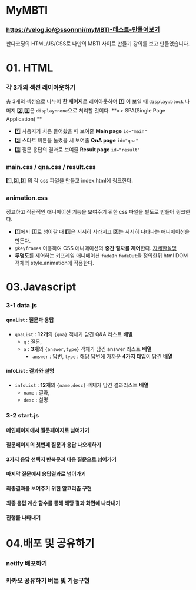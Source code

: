 # MyMBTI
### https://velog.io/@ssonnni/myMBTI-테스트-만들어보기

판다코딩의 HTML/JS/CSS로 나만의 MBTI 사이트 만들기 강의를 보고 만들었습니다.

# 01. HTML
### 각 3개의 섹션 레이아웃하기
총 3개의 섹션으로 나누어 **한 페이지**로 레이아웃하여
1️⃣ 이 보일 때 `display:block` 나머지 2️⃣,3️⃣은 `display:none`으로 처리할 것이다.
**=> SPA(Single Page Application) **
- 1️⃣ 사용자가 처음 들어왔을 때 보여줄 **Main page** `id="main"`
- 2️⃣ 스타트 버튼을 눌렀을 시 보여줄 **QnA page** `id="qna"`
- 3️⃣ 질문 응답의 결과로 보여줄 **Result page** `id="result"` 


### main.css / qna.css / result.css 
 1️⃣,2️⃣,3️⃣ 의 각 css 파일을 만들고 index.html에 링크한다.
 
 ### animation.css
 정교하고 직관적인 애니메이션 기능을 보여주기 위한 css 파일을 별도로 만들어 링크한다.
 - 1️⃣에서 2️⃣로 넘어갈 때 1️⃣은 서서히 사라지고 2️⃣는 서서히 나타나는 애니메이션을 만든다. 
 - `@keyframes` 이용하여 CSS 애니메이션의 **중간 절차를 제어**한다. [자세한설명](https://developer.mozilla.org/ko/docs/Web/CSS/@keyframes)
 - **투명도**를 제어하는 키프레임 애니메이션 `fadeIn` `fadeOut`을 정의한뒤 html DOM객체의 style.animation에 적용한다.

# 03.Javascript
### 3-1 data.js
#### qnaList : 질문과 응답
- `qnaList` : **12개**의 `{qna}` 객체가 담긴 Q&A 리스트 **배열**
    - `q` : 질문,
    - `a` : **3개**의 `{answer,type}` 객체가 담긴 answer 리스트 **배열**
    	- `answer` : 답변,
        `type` : 해당 답변에 가까운 **4가지 타입**이 담긴 **배열** 

#### infoList : 결과와 설명
- `infoList` : **12개**의 `{name,desc}` 객체가 담긴 결과리스트 **배열**
    - `name` : 결과,
    - `desc` : 설명

### 3-2 start.js
#### 메인페이지에서 질문페이지로 넘어가기
#### 질문페이지의 첫번째 질문과 응답 나오게하기
#### 3가지 응답 선택지 반복문과 다음 질문으로 넘어가기
#### 마지막 질문에서 응답결과로 넘어가기
#### 최종결과를 보여주기 위한 알고리즘 구현
#### 최종 응답 계산 함수를 통해 해당 결과 화면에 나타내기
#### 진행률 나타내기

# 04.배포 및 공유하기
### netify 배포하기
### 카카오 공유하기 버튼 및 기능구현
